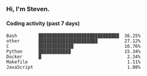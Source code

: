 ### Hi, I'm Steven.

#### Coding activity (past 7 days)
```
Bash        ▓▓▓▓▓▓▓▓▓▓▓▓▓▓▓▓▓▓▓▓▓▓▓▓▓▓▓▓▓▓  36.25%
other       ▓▓▓▓▓▓▓▓▓▓▓▓▓▓▓▓▓▓▓▓▓▓          27.12%
C           ▓▓▓▓▓▓▓▓▓▓▓▓▓                   16.76%
Python      ▓▓▓▓▓▓▓▓▓▓▓▓                    15.34%
Docker      ▓                                2.34%
Makefile                                     1.11%
JavaScript                                   1.08%
```
